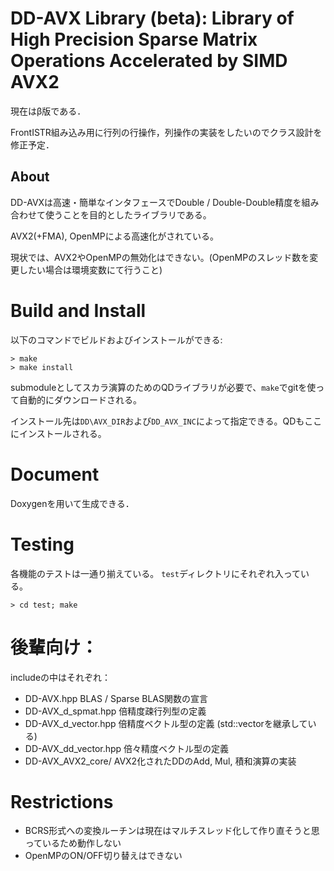 # DD-AVX Library (beta): Library of High Precision Sparse Matrix Operations Accelerated by SIMD AVX2
現在はβ版である．

FrontISTR組み込み用に行列の行操作，列操作の実装をしたいのでクラス設計を修正予定．

## About
DD-AVXは高速・簡単なインタフェースでDouble / Double-Double精度を組み合わせて使うことを目的としたライブラリである。

AVX2(+FMA), OpenMPによる高速化がされている。

現状では、AVX2やOpenMPの無効化はできない。(OpenMPのスレッド数を変更したい場合は環境変数にて行うこと)

# Build and Install

以下のコマンドでビルドおよびインストールができる:

```
> make
> make install
```

submoduleとしてスカラ演算のためのQDライブラリが必要で、`make`でgitを使って自動的にダウンロードされる。

インストール先は`DD\AVX_DIR`および`DD_AVX_INC`によって指定できる。QDもここにインストールされる。

# Document

Doxygenを用いて生成できる．

# Testing
各機能のテストは一通り揃えている。
`test`ディレクトリにそれぞれ入っている。

```
> cd test; make
```

# 後輩向け：
includeの中はそれぞれ：
* DD-AVX.hpp
BLAS / Sparse BLAS関数の宣言
* DD-AVX\_d\_spmat.hpp
倍精度疎行列型の定義
* DD-AVX\_d\_vector.hpp
倍精度ベクトル型の定義 (std::vector<double>を継承している)
* DD-AVX\_dd\_vector.hpp
倍々精度ベクトル型の定義
* DD-AVX\_AVX2\_core/
AVX2化されたDDのAdd, Mul, 積和演算の実装

# Restrictions
* BCRS形式への変換ルーチンは現在はマルチスレッド化して作り直そうと思っているため動作しない
* OpenMPのON/OFF切り替えはできない
